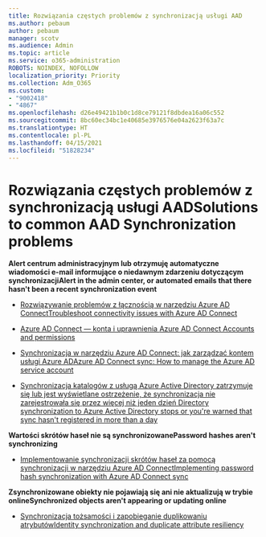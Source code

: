 ```yaml
---
title: Rozwiązania częstych problemów z synchronizacją usługi AAD
ms.author: pebaum
author: pebaum
manager: scotv
ms.audience: Admin
ms.topic: article
ms.service: o365-administration
ROBOTS: NOINDEX, NOFOLLOW
localization_priority: Priority
ms.collection: Adm_O365
ms.custom:
- "9002418"
- "4867"
ms.openlocfilehash: d26e49421b1b0c1d8ce79121f8dbdea16a06c552
ms.sourcegitcommit: 8bc60ec34bc1e40685e3976576e04a2623f63a7c
ms.translationtype: HT
ms.contentlocale: pl-PL
ms.lasthandoff: 04/15/2021
ms.locfileid: "51828234"
---
```

# <a name="solutions-to-common-aad-synchronization-problems"></a><span data-ttu-id="b5115-102">Rozwiązania częstych problemów z synchronizacją usługi AAD</span><span class="sxs-lookup"><span data-stu-id="b5115-102">Solutions to common AAD Synchronization problems</span></span>

<span data-ttu-id="b5115-103">**Alert centrum administracyjnym lub otrzymuję automatyczne wiadomości e-mail informujące o niedawnym zdarzeniu dotyczącym synchronizacji**</span><span class="sxs-lookup"><span data-stu-id="b5115-103">**Alert in the admin center, or automated emails that there hasn't been a recent synchronization event**</span></span>

- [<span data-ttu-id="b5115-104">Rozwiązywanie problemów z łącznością w narzędziu Azure AD Connect</span><span class="sxs-lookup"><span data-stu-id="b5115-104">Troubleshoot connectivity issues with Azure AD Connect</span></span>](https://docs.microsoft.com/azure/active-directory/hybrid/tshoot-connect-connectivity)

- [<span data-ttu-id="b5115-105">Azure AD Connect — konta i uprawnienia </span><span class="sxs-lookup"><span data-stu-id="b5115-105">Azure AD Connect Accounts and permissions</span></span>](https://go.microsoft.com/fwlink/p/?LinkId=820598)

- [<span data-ttu-id="b5115-106">Synchronizacja w narzędziu Azure AD Connect: jak zarządzać kontem usługi Azure AD</span><span class="sxs-lookup"><span data-stu-id="b5115-106">Azure AD Connect sync: How to manage the Azure AD service account</span></span>](https://docs.microsoft.com/azure/active-directory/hybrid/how-to-connect-azureadaccount)

- [<span data-ttu-id="b5115-107">Synchronizacja katalogów z usługą Azure Active Directory zatrzymuje się lub jest wyświetlane ostrzeżenie, że synchronizacja nie zarejestrowała się przez więcej niż jeden dzień </span><span class="sxs-lookup"><span data-stu-id="b5115-107">Directory synchronization to Azure Active Directory stops or you're warned that sync hasn't registered in more than a day</span></span>](https://support.microsoft.com/help/2882421/directory-synchronization-to-azure-active-directory-stops-or-you-re-warned-that-sync-hasn-t-registered-in-more-than-a-day)
 
<span data-ttu-id="b5115-108">**Wartości skrótów haseł nie są synchronizowane**</span><span class="sxs-lookup"><span data-stu-id="b5115-108">**Password hashes aren't synchronizing**</span></span>

- [<span data-ttu-id="b5115-109">Implementowanie synchronizacji skrótów haseł za pomocą synchronizacji w narzędziu Azure AD Connect</span><span class="sxs-lookup"><span data-stu-id="b5115-109">Implementing password hash synchronization with Azure AD Connect sync</span></span>](https://docs.microsoft.com/azure/active-directory/hybrid/how-to-connect-password-hash-synchronization)

<span data-ttu-id="b5115-110">**Zsynchronizowane obiekty nie pojawiają się ani nie aktualizują w trybie online**</span><span class="sxs-lookup"><span data-stu-id="b5115-110">**Synchronized objects aren't appearing or updating online**</span></span>

- [<span data-ttu-id="b5115-111">Synchronizacja tożsamości i zapobieganie duplikowaniu atrybutów</span><span class="sxs-lookup"><span data-stu-id="b5115-111">Identity synchronization and duplicate attribute resiliency</span></span>](https://docs.microsoft.com/azure/active-directory/hybrid/how-to-connect-syncservice-duplicate-attribute-resiliency)
